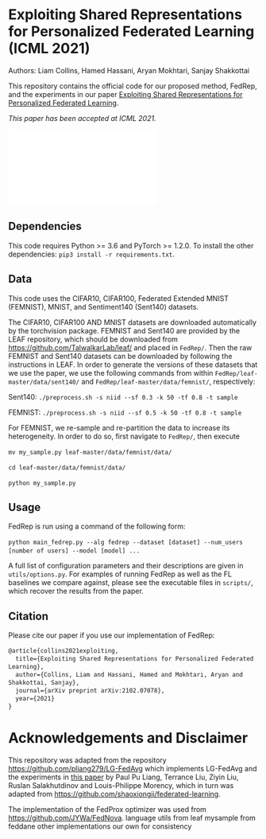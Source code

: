 # Exploiting Shared Representations for Personalized Federated Learning (ICML 2021)

Authors: Liam Collins, Hamed Hassani, Aryan Mokhtari, Sanjay Shakkottai

This repository contains the official code for our proposed method, FedRep, and the experiments in our paper [Exploiting Shared Representations for Personalized Federated Learning](https://arxiv.org/pdf/2102.07078.pdf).

*This paper has been accepted at ICML 2021.*

![FedRep](/schematic.pdf)

## Dependencies

This code requires Python >= 3.6 and PyTorch >= 1.2.0. To install the other dependencies: `pip3 install -r requirements.txt`.

## Data

This code uses the CIFAR10, CIFAR100, Federated Extended MNIST (FEMNIST), MNIST, and Sentiment140 (Sent140) datasets.

The CIFAR10, CIFAR100 AND MNIST datasets are downloaded automatically by the torchvision package. 
FEMNIST and Sent140 are provided by the LEAF repository, which should be downloaded from https://github.com/TalwalkarLab/leaf/ and placed in `FedRep/`. 
Then the raw FEMNIST and Sent140 datasets can be downloaded by following the instructions in LEAF. 
In order to generate the versions of these datasets that we use the paper, we use the following commands from within `FedRep/leaf-master/data/sent140/` and `FedRep/leaf-master/data/femnist/`, respectively:

Sent140: `./preprocess.sh -s niid --sf 0.3 -k 50 -tf 0.8 -t sample`

FEMNIST: `./preprocess.sh -s niid --sf 0.5 -k 50 -tf 0.8 -t sample`

For FEMNIST, we re-sample and re-partition the data to increase its heterogeneity. In order to do so, first navigate to `FedRep/`, then execute 

`mv my_sample.py leaf-master/data/femnist/data/`

`cd leaf-master/data/femnist/data/`

`python my_sample.py`

## Usage

FedRep is run using a command of the following form:

`python main_fedrep.py --alg fedrep --dataset [dataset] --num_users [number of users] --model [model] ...`

A full list of configuration parameters and their descriptions are given in `utils/options.py`.
For examples of running FedRep as well as the FL baselines we compare against, please see the executable files in `scripts/`, which recover the results from the paper.

## Citation

Please cite our paper if you use our implementation of FedRep:

```
@article{collins2021exploiting,
  title={Exploiting Shared Representations for Personalized Federated Learning},
  author={Collins, Liam and Hassani, Hamed and Mokhtari, Aryan and Shakkottai, Sanjay},
  journal={arXiv preprint arXiv:2102.07078},
  year={2021}
}
```


# Acknowledgements and Disclaimer

This repository was adapted from the repository https://github.com/pliang279/LG-FedAvg which implements LG-FedAvg and the experiments in [this paper](https://arxiv.org/pdf/2001.01523.pdf) by Paul Pu Liang, Terrance Liu, Ziyin Liu, Ruslan Salakhutdinov and Louis-Philippe Morency, which in turn was adapted from https://github.com/shaoxiongji/federated-learning.

The implementation of the FedProx optimizer was used from https://github.com/JYWa/FedNova.
language utils from leaf
mysample from feddane
other implementations our own for consistency
 
